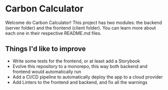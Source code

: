 # Carbon Calculator

Welcome do Carbon Calculator!
This project has two modules: the backend (server folder) and the frontend (client folder).
You can learn more about each one in their respective README.md files.

## Things I'd like to improve

* Write some tests for the frontend, or at least add a Storybook
* Evolve this repository to a monorepo, this way both backend and frontend would automatically run
* Add a CI/CD pipeline to automatically deploy the app to a cloud provider
* Add Linters to the frontend and backend, and fix all the warnings

